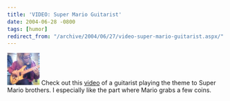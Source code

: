 ```yaml
---
title: 'VIDEO: Super Mario Guitarist'
date: 2004-06-28 -0800
tags: [humor]
redirect_from: "/archive/2004/06/27/video-super-mario-guitarist.aspx/"
---
```


![](/images/marioguitar.jpg) Check out this
[video](http://media.ebaumsworld.com/marioguitar.wmv) of a guitarist
playing the theme to Super Mario brothers. I especially like the part
where Mario grabs a few coins.

